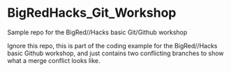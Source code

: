 # BigRedHacks_Git_Workshop
Sample repo for the BigRed//Hacks basic Git/Github workshop

Ignore this repo, this is part of the coding example for the BigRed//Hacks basic Github workshop, and just contains two conflicting branches to show what a merge conflict looks like.
